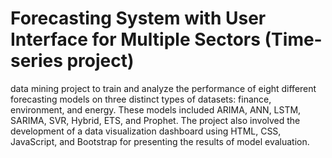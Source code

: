 # Forecasting System with User Interface for Multiple Sectors (Time-series project)
 data mining project to train and analyze the performance of eight different forecasting
models on three distinct types of datasets: finance, environment, and energy. These models
included ARIMA, ANN, LSTM, SARIMA, SVR, Hybrid, ETS, and Prophet. The project also
involved the development of a data visualization dashboard using HTML, CSS, JavaScript, and
Bootstrap for presenting the results of model evaluation.
